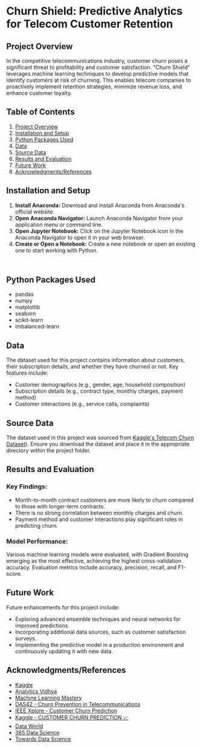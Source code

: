# Churn Shield: Predictive Analytics for Telecom Customer Retention

## Project Overview

In the competitive telecommunications industry, customer churn poses a significant threat to profitability and customer satisfaction. "Churn Shield" leverages machine learning techniques to develop predictive models that identify customers at risk of churning. This enables telecom companies to proactively implement retention strategies, minimize revenue loss, and enhance customer loyalty.

## Table of Contents

1. [Project Overview](#project-overview)
2. [Installation and Setup](#installation-and-setup)
3. [Python Packages Used](#python-packages-used)
4. [Data](#data)
5. [Source Data](#source-data)
6. [Results and Evaluation](#results-and-evaluation)
7. [Future Work](#future-work)
8. [Acknowledgments/References](#acknowledgmentsreferences)

## Installation and Setup

1. **Install Anaconda:** Download and install Anaconda from Anaconda's official website.
2. **Open Anaconda Navigator:** Launch Anaconda Navigator from your application menu or command line.
3. **Open Jupyter Notebook:** Click on the Jupyter Notebook icon in the Anaconda Navigator to open it in your web browser.
4. **Create or Open a Notebook:** Create a new notebook or open an existing one to start working with Python.
    ```


## Python Packages Used

- pandas
- numpy
- matplotlib
- seaborn
- scikit-learn
- imbalanced-learn

## Data

The dataset used for this project contains information about customers, their subscription details, and whether they have churned or not. Key features include:
- Customer demographics (e.g., gender, age, household composition)
- Subscription details (e.g., contract type, monthly charges, payment method)
- Customer interactions (e.g., service calls, complaints)

## Source Data

The dataset used in this project was sourced from [Kaggle's Telecom Churn Dataset](https://www.kaggle.com/datasets/shilongzhuang/telecom-customer-churn-by-maven-analytics)). Ensure you download the dataset and place it in the appropriate directory within the project folder.

## Results and Evaluation

### Key Findings:
- Month-to-month contract customers are more likely to churn compared to those with longer-term contracts.
- There is no strong correlation between monthly charges and churn.
- Payment method and customer interactions play significant roles in predicting churn.

### Model Performance:
Various machine learning models were evaluated, with Gradient Boosting emerging as the most effective, achieving the highest cross-validation accuracy. Evaluation metrics include accuracy, precision, recall, and F1-score.

## Future Work

Future enhancements for this project include:
- Exploring advanced ensemble techniques and neural networks for improved predictions.
- Incorporating additional data sources, such as customer satisfaction surveys.
- Implementing the predictive model in a production environment and continuously updating it with new data.

## Acknowledgments/References

- [Kaggle](https://www.kaggle.com)
- [Analytics Vidhya](https://www.analyticsvidhya.com/)
- [Machine Learning Mastery](https://machinelearningmastery.com/)
- [DAS42 - Churn Prevention in Telecommunications](https://das42.com/thought-leadership/churn-prevention-in-telecommunications/)
- [IEEE Xplore - Customer Churn Prediction](https://ieeexplore.ieee.org/abstract/document/8014605)
- [Kaggle - CUSTOMER CHURN PREDICTION 📈](https://www.kaggle.com)
- [Data World](https://www.dataworld.com/)
- [365 Data Science](https://365datascience.com/)
- [Towards Data Science](https://towardsdatascience.com)

  


